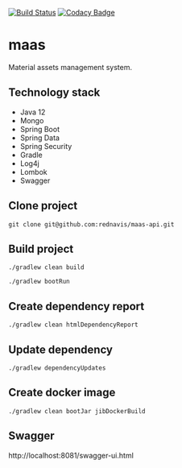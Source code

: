 [![Build Status](https://travis-ci.com/rednavis/maas.svg?branch=master)](https://travis-ci.com/rednavis/maas)
[![Codacy Badge](https://api.codacy.com/project/badge/Grade/d888b4131a264e8fa14b26b528a1f2fc)](https://www.codacy.com/gh/rednavis/maas?utm_source=github.com&amp;utm_medium=referral&amp;utm_content=rednavis/maas&amp;utm_campaign=Badge_Grade)

# maas
Material assets management system.

## Technology stack
- Java 12
- Mongo
- Spring Boot
- Spring Data
- Spring Security
- Gradle
- Log4j
- Lombok
- Swagger

## Clone project
`git clone git@github.com:rednavis/maas-api.git`

## Build project
`./gradlew clean build`

`./gradlew bootRun`

## Create dependency report
`./gradlew clean htmlDependencyReport`

## Update dependency
`./gradlew dependencyUpdates`

## Create docker image
`./gradlew clean bootJar jibDockerBuild`

## Swagger
http://localhost:8081/swagger-ui.html